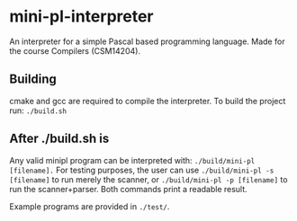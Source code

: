 # mini-pl-interpreter
An interpreter for a simple Pascal based programming language. Made for the course Compilers (CSM14204). 

## Building
cmake and gcc are required to compile the interpreter.
To build the project run:
`./build.sh`

## After ./build.sh is
Any valid minipl program can be interpreted with:
`./build/mini-pl [filename].`
For testing purposes, the user can use
`./build/mini-pl -s [filename]`
to run merely the scanner, or 
`./build/mini-pl -p [filename]`
to run the scanner+parser.
Both commands print a readable result.

Example programs are provided in `./test/`.
